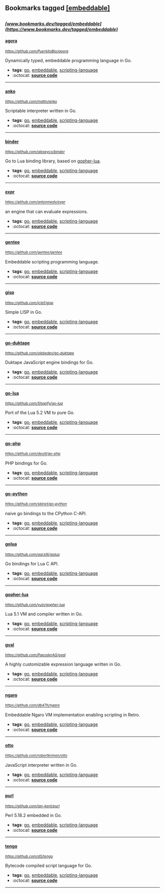 ## Bookmarks tagged [[embeddable]](https://www.bookmarks.dev?q=[embeddable])

_<sup><sup>[www.bookmarks.dev/tagged/embeddable](https://www.bookmarks.dev/tagged/embeddable)</sup></sup>_
---
#### [agora](https://github.com/PuerkitoBio/agora)
_<sup>https://github.com/PuerkitoBio/agora</sup>_

Dynamically typed, embeddable programming language in Go.
* **tags**: [go](../tagged/go.md), [embeddable](../tagged/embeddable.md), [scripting-language](../tagged/scripting-language.md)
* :octocat: **[source code](https://github.com/PuerkitoBio/agora)**
---
#### [anko](https://github.com/mattn/anko)
_<sup>https://github.com/mattn/anko</sup>_

Scriptable interpreter written in Go.
* **tags**: [go](../tagged/go.md), [embeddable](../tagged/embeddable.md), [scripting-language](../tagged/scripting-language.md)
* :octocat: **[source code](https://github.com/mattn/anko)**
---
#### [binder](https://github.com/alexeyco/binder)
_<sup>https://github.com/alexeyco/binder</sup>_

Go to Lua binding library, based on [gopher-lua](https://github.com/yuin/gopher-lua).
* **tags**: [go](../tagged/go.md), [embeddable](../tagged/embeddable.md), [scripting-language](../tagged/scripting-language.md)
* :octocat: **[source code](https://github.com/alexeyco/binder)**
---
#### [expr](https://github.com/antonmedv/expr)
_<sup>https://github.com/antonmedv/expr</sup>_

an engine that can evaluate expressions.
* **tags**: [go](../tagged/go.md), [embeddable](../tagged/embeddable.md), [scripting-language](../tagged/scripting-language.md)
* :octocat: **[source code](https://github.com/antonmedv/expr)**
---
#### [gentee](https://github.com/gentee/gentee)
_<sup>https://github.com/gentee/gentee</sup>_

Embeddable scripting programming language.
* **tags**: [go](../tagged/go.md), [embeddable](../tagged/embeddable.md), [scripting-language](../tagged/scripting-language.md)
* :octocat: **[source code](https://github.com/gentee/gentee)**
---
#### [gisp](https://github.com/jcla1/gisp)
_<sup>https://github.com/jcla1/gisp</sup>_

Simple LISP in Go.
* **tags**: [go](../tagged/go.md), [embeddable](../tagged/embeddable.md), [scripting-language](../tagged/scripting-language.md)
* :octocat: **[source code](https://github.com/jcla1/gisp)**
---
#### [go-duktape](https://github.com/olebedev/go-duktape)
_<sup>https://github.com/olebedev/go-duktape</sup>_

Duktape JavaScript engine bindings for Go.
* **tags**: [go](../tagged/go.md), [embeddable](../tagged/embeddable.md), [scripting-language](../tagged/scripting-language.md)
* :octocat: **[source code](https://github.com/olebedev/go-duktape)**
---
#### [go-lua](https://github.com/Shopify/go-lua)
_<sup>https://github.com/Shopify/go-lua</sup>_

Port of the Lua 5.2 VM to pure Go.
* **tags**: [go](../tagged/go.md), [embeddable](../tagged/embeddable.md), [scripting-language](../tagged/scripting-language.md)
* :octocat: **[source code](https://github.com/Shopify/go-lua)**
---
#### [go-php](https://github.com/deuill/go-php)
_<sup>https://github.com/deuill/go-php</sup>_

PHP bindings for Go.
* **tags**: [go](../tagged/go.md), [embeddable](../tagged/embeddable.md), [scripting-language](../tagged/scripting-language.md)
* :octocat: **[source code](https://github.com/deuill/go-php)**
---
#### [go-python](https://github.com/sbinet/go-python)
_<sup>https://github.com/sbinet/go-python</sup>_

naive go bindings to the CPython C-API.
* **tags**: [go](../tagged/go.md), [embeddable](../tagged/embeddable.md), [scripting-language](../tagged/scripting-language.md)
* :octocat: **[source code](https://github.com/sbinet/go-python)**
---
#### [golua](https://github.com/aarzilli/golua)
_<sup>https://github.com/aarzilli/golua</sup>_

Go bindings for Lua C API.
* **tags**: [go](../tagged/go.md), [embeddable](../tagged/embeddable.md), [scripting-language](../tagged/scripting-language.md)
* :octocat: **[source code](https://github.com/aarzilli/golua)**
---
#### [gopher-lua](https://github.com/yuin/gopher-lua)
_<sup>https://github.com/yuin/gopher-lua</sup>_

Lua 5.1 VM and compiler written in Go.
* **tags**: [go](../tagged/go.md), [embeddable](../tagged/embeddable.md), [scripting-language](../tagged/scripting-language.md)
* :octocat: **[source code](https://github.com/yuin/gopher-lua)**
---
#### [gval](https://github.com/PaesslerAG/gval)
_<sup>https://github.com/PaesslerAG/gval</sup>_

A highly customizable expression language written in Go.
* **tags**: [go](../tagged/go.md), [embeddable](../tagged/embeddable.md), [scripting-language](../tagged/scripting-language.md)
* :octocat: **[source code](https://github.com/PaesslerAG/gval)**
---
#### [ngaro](https://github.com/db47h/ngaro)
_<sup>https://github.com/db47h/ngaro</sup>_

Embeddable Ngaro VM implementation enabling scripting in Retro.
* **tags**: [go](../tagged/go.md), [embeddable](../tagged/embeddable.md), [scripting-language](../tagged/scripting-language.md)
* :octocat: **[source code](https://github.com/db47h/ngaro)**
---
#### [otto](https://github.com/robertkrimen/otto)
_<sup>https://github.com/robertkrimen/otto</sup>_

JavaScript interpreter written in Go.
* **tags**: [go](../tagged/go.md), [embeddable](../tagged/embeddable.md), [scripting-language](../tagged/scripting-language.md)
* :octocat: **[source code](https://github.com/robertkrimen/otto)**
---
#### [purl](https://github.com/ian-kent/purl)
_<sup>https://github.com/ian-kent/purl</sup>_

Perl 5.18.2 embedded in Go.
* **tags**: [go](../tagged/go.md), [embeddable](../tagged/embeddable.md), [scripting-language](../tagged/scripting-language.md)
* :octocat: **[source code](https://github.com/ian-kent/purl)**
---
#### [tengo](https://github.com/d5/tengo)
_<sup>https://github.com/d5/tengo</sup>_

Bytecode compiled script language for Go.
* **tags**: [go](../tagged/go.md), [embeddable](../tagged/embeddable.md), [scripting-language](../tagged/scripting-language.md)
* :octocat: **[source code](https://github.com/d5/tengo)**
---
